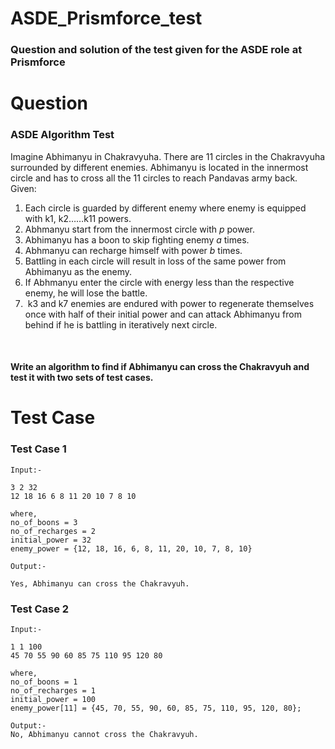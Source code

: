 # ASDE_Prismforce_test
<h3>Question and solution of the test given for the ASDE role at Prismforce</h3>

<p>
  <h1>Question</h1>
  <h3>ASDE Algorithm Test</h3>

Imagine Abhimanyu in Chakravyuha. There are 11 circles in the Chakravyuha surrounded by different enemies. Abhimanyu is located in the innermost circle and has to cross all the 11 circles to reach Pandavas army back. 
 <br>
Given:
 <ol>
 <li>Each circle is guarded by different enemy where enemy is equipped with k1, k2……k11 powers. </li>
  <li>Abhmanyu start from the innermost circle with <em>p</em> power.</li> 
  <li>Abhimanyu has a boon to skip fighting enemy <em>a</em> times. </li>
  <li>Abhmanyu can recharge himself with power <em>b</em> times. </li>
  <li>Battling in each circle will result in loss of the same power from Abhimanyu as the enemy. </li>
  <li>If Abhmanyu enter the circle with energy less than the respective enemy, he will lose the battle. </li>
  <li> k3 and k7 enemies are endured with power to regenerate themselves once with half of their initial power and can attack Abhimanyu from behind if he is battling in iteratively next circle. </li>
 </ol>
 
<h4>Write an algorithm to find if Abhimanyu can cross the Chakravyuh and test it with two sets of test cases.</h4>

</p>
<p>
  <h1>Test Case</h1>
  <h3>Test Case 1</h3>



    Input:-

    3 2 32
    12 18 16 6 8 11 20 10 7 8 10

    where,
    no_of_boons = 3
    no_of_recharges = 2
    initial_power = 32
    enemy_power = {12, 18, 16, 6, 8, 11, 20, 10, 7, 8, 10}

    Output:-

    Yes, Abhimanyu can cross the Chakravyuh.




<h3>Test Case 2</h3>
    
    Input:-
    
    1 1 100
    45 70 55 90 60 85 75 110 95 120 80

    where,
    no_of_boons = 1
    no_of_recharges = 1
    initial_power = 100
    enemy_power[11] = {45, 70, 55, 90, 60, 85, 75, 110, 95, 120, 80};

    Output:-
    No, Abhimanyu cannot cross the Chakravyuh.


 


</p>

